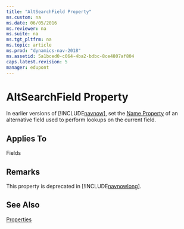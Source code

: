 ```yaml
---
title: "AltSearchField Property"
ms.custom: na
ms.date: 06/05/2016
ms.reviewer: na
ms.suite: na
ms.tgt_pltfrm: na
ms.topic: article
ms.prod: "dynamics-nav-2018"
ms.assetid: 5a1bced0-c064-4ba2-bdbc-8ce4807af804
caps.latest.revision: 5
manager: edupont
---
```

# AltSearchField Property
In earlier versions of [!INCLUDE[navnow](includes/navnow_md.md)], set the [Name Property](Name-Property.md) of an alternative field used to perform lookups on the current field.  
  
## Applies To  
 Fields  
  
## Remarks  
 This property is deprecated in [!INCLUDE[navnowlong](includes/navnowlong_md.md)].  
  
## See Also  
 [Properties](Properties.md)